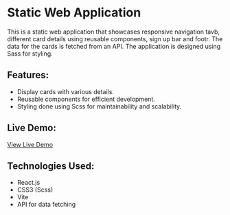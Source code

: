# Static Web Application

This is a static web application that showcases responsive navigation tavb, different card details using reusable components, sign up bar and footr. The data for the cards is fetched from an API. The application is designed using Sass for styling.

## Features:
- Display cards with various details.
- Reusable components for efficient development.
- Styling done using Scss for maintainability and scalability.

## Live Demo:
[View Live Demo](https://rrl-assesment.netlify.app/)

## Technologies Used:
- React.js
- CSS3 (Scss)
- Vite
- API for data fetching

